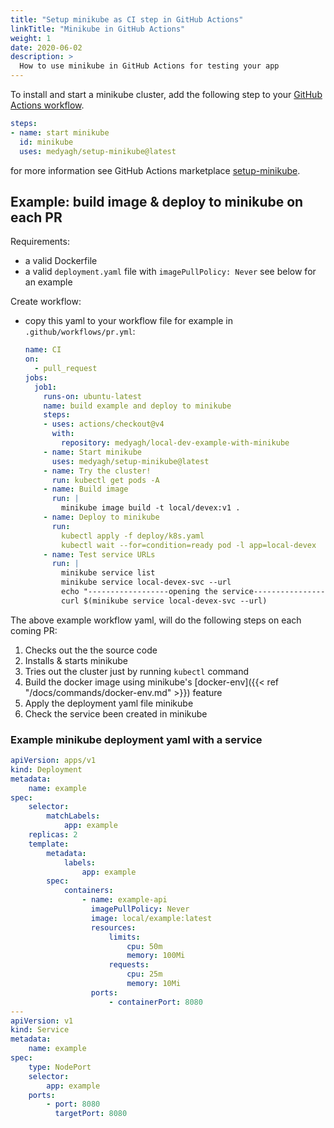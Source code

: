 ```yaml
---
title: "Setup minikube as CI step in GitHub Actions"
linkTitle: "Minikube in GitHub Actions"
weight: 1
date: 2020-06-02
description: >
  How to use minikube in GitHub Actions for testing your app
---
```


To install and start a minikube cluster, add the following step to your [GitHub Actions workflow](https://help.github.com/en/actions/configuring-and-managing-workflows/configuring-a-workflow).

```yaml
steps:
- name: start minikube
  id: minikube
  uses: medyagh/setup-minikube@latest
```

for more information see GitHub Actions marketplace [setup-minikube](https://github.com/marketplace/actions/setup-minikube).

## Example: build image & deploy to minikube on each PR

Requirements:

- a valid Dockerfile
- a valid `deployment.yaml` file with `imagePullPolicy: Never` see below for an example

Create workflow:

- copy this yaml to your workflow file for example in `.github/workflows/pr.yml`:

  ```yaml
  name: CI
  on:
    - pull_request
  jobs:
    job1:
      runs-on: ubuntu-latest
      name: build example and deploy to minikube
      steps:
      - uses: actions/checkout@v4
        with:
          repository: medyagh/local-dev-example-with-minikube
      - name: Start minikube
        uses: medyagh/setup-minikube@latest
      - name: Try the cluster!
        run: kubectl get pods -A
      - name: Build image
        run: |
          minikube image build -t local/devex:v1 .
      - name: Deploy to minikube
        run:
          kubectl apply -f deploy/k8s.yaml
          kubectl wait --for=condition=ready pod -l app=local-devex
      - name: Test service URLs
        run: |
          minikube service list
          minikube service local-devex-svc --url
          echo "------------------opening the service------------------"
          curl $(minikube service local-devex-svc --url)
  ```

The above example workflow yaml, will do the following steps on each coming PR:

1. Checks out the the source code
2. Installs & starts minikube
3. Tries out the cluster just by running `kubectl` command
4. Build the docker image using minikube's [docker-env]({{< ref "/docs/commands/docker-env.md" >}}) feature
5. Apply the deployment yaml file minikube
6. Check the service been created in minikube

### Example minikube deployment yaml with a service

  ```yaml
  apiVersion: apps/v1
  kind: Deployment
  metadata:
      name: example
  spec:
      selector:
          matchLabels:
              app: example
      replicas: 2
      template:
          metadata:
              labels:
                  app: example
          spec:
              containers:
                  - name: example-api
                    imagePullPolicy: Never
                    image: local/example:latest
                    resources:
                        limits:
                            cpu: 50m
                            memory: 100Mi
                        requests:
                            cpu: 25m
                            memory: 10Mi
                    ports:
                        - containerPort: 8080
  ---
  apiVersion: v1
  kind: Service
  metadata:
      name: example
  spec:
      type: NodePort
      selector:
          app: example
      ports:
          - port: 8080
            targetPort: 8080
  ```
